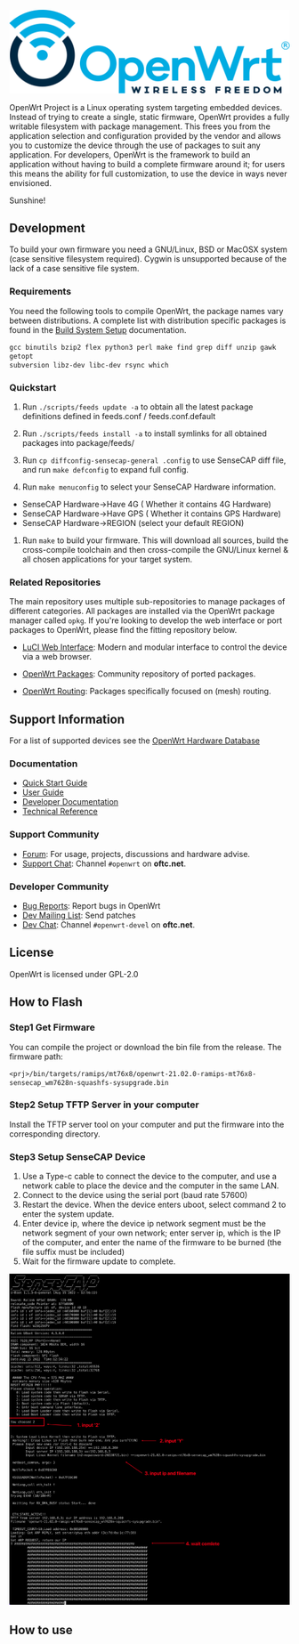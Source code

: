 ![OpenWrt logo](include/logo.png)

OpenWrt Project is a Linux operating system targeting embedded devices. Instead
of trying to create a single, static firmware, OpenWrt provides a fully
writable filesystem with package management. This frees you from the
application selection and configuration provided by the vendor and allows you
to customize the device through the use of packages to suit any application.
For developers, OpenWrt is the framework to build an application without having
to build a complete firmware around it; for users this means the ability for
full customization, to use the device in ways never envisioned.

Sunshine!

## Development

To build your own firmware you need a GNU/Linux, BSD or MacOSX system (case
sensitive filesystem required). Cygwin is unsupported because of the lack of a
case sensitive file system.

### Requirements

You need the following tools to compile OpenWrt, the package names vary between
distributions. A complete list with distribution specific packages is found in
the [Build System Setup](https://openwrt.org/docs/guide-developer/build-system/install-buildsystem)
documentation.

```
gcc binutils bzip2 flex python3 perl make find grep diff unzip gawk getopt
subversion libz-dev libc-dev rsync which
```

### Quickstart

1. Run `./scripts/feeds update -a` to obtain all the latest package definitions
   defined in feeds.conf / feeds.conf.default

2. Run `./scripts/feeds install -a` to install symlinks for all obtained
   packages into package/feeds/

3. Run `cp diffconfig-sensecap-general .config` to use SenseCAP  diff file, and run `make defconfig` to expand full config.

4. Run `make menuconfig` to select your SenseCAP Hardware information.

- SenseCAP Hardware->Have 4G ( Whether it contains 4G Hardware)
- SenseCAP Hardware->Have GPS ( Whether it contains GPS Hardware)
- SenseCAP Hardware->REGION (select your default REGION)

1. Run `make` to build your firmware. This will download all sources, build the
   cross-compile toolchain and then cross-compile the GNU/Linux kernel & all chosen
   applications for your target system.

### Related Repositories

The main repository uses multiple sub-repositories to manage packages of
different categories. All packages are installed via the OpenWrt package
manager called `opkg`. If you're looking to develop the web interface or port
packages to OpenWrt, please find the fitting repository below.

* [LuCI Web Interface](https://github.com/openwrt/luci): Modern and modular
  interface to control the device via a web browser.

* [OpenWrt Packages](https://github.com/openwrt/packages): Community repository
  of ported packages.

* [OpenWrt Routing](https://github.com/openwrt/routing): Packages specifically
  focused on (mesh) routing.

## Support Information

For a list of supported devices see the [OpenWrt Hardware Database](https://openwrt.org/supported_devices)

### Documentation

* [Quick Start Guide](https://openwrt.org/docs/guide-quick-start/start)
* [User Guide](https://openwrt.org/docs/guide-user/start)
* [Developer Documentation](https://openwrt.org/docs/guide-developer/start)
* [Technical Reference](https://openwrt.org/docs/techref/start)

### Support Community

* [Forum](https://forum.openwrt.org): For usage, projects, discussions and hardware advise.
* [Support Chat](https://webchat.oftc.net/#openwrt): Channel `#openwrt` on **oftc.net**.

### Developer Community

* [Bug Reports](https://bugs.openwrt.org): Report bugs in OpenWrt
* [Dev Mailing List](https://lists.openwrt.org/mailman/listinfo/openwrt-devel): Send patches
* [Dev Chat](https://webchat.oftc.net/#openwrt-devel): Channel `#openwrt-devel` on **oftc.net**.

## License

OpenWrt is licensed under GPL-2.0


## How to Flash

### Step1 Get Firmware

You can compile the project or download the bin file from the release.
The firmware path:
```
<prj>/bin/targets/ramips/mt76x8/openwrt-21.02.0-ramips-mt76x8-sensecap_wm7628n-squashfs-sysupgrade.bin
```
### Step2 Setup TFTP Server in your computer

Install the TFTP server tool on your computer and put the firmware into the corresponding directory.

### Step3 Setup SenseCAP Device 

1. Use a Type-c cable to connect the device to the computer, and use a network cable to place the device and the computer in the same LAN.
2. Connect to the device using the serial port (baud rate 57600)
3. Restart the device. When the device enters uboot, select command 2 to enter the system update.
4. Enter device ip, where the device ip network segment must be the network segment of your own network; enter server ip, which is the IP of the computer, and enter the name of the firmware to be burned (the file suffix must be included)
5. Wait for the firmware update to complete.

 <img src="./docs/png/m2-flash.png" width="1000"/> 



## How to use

